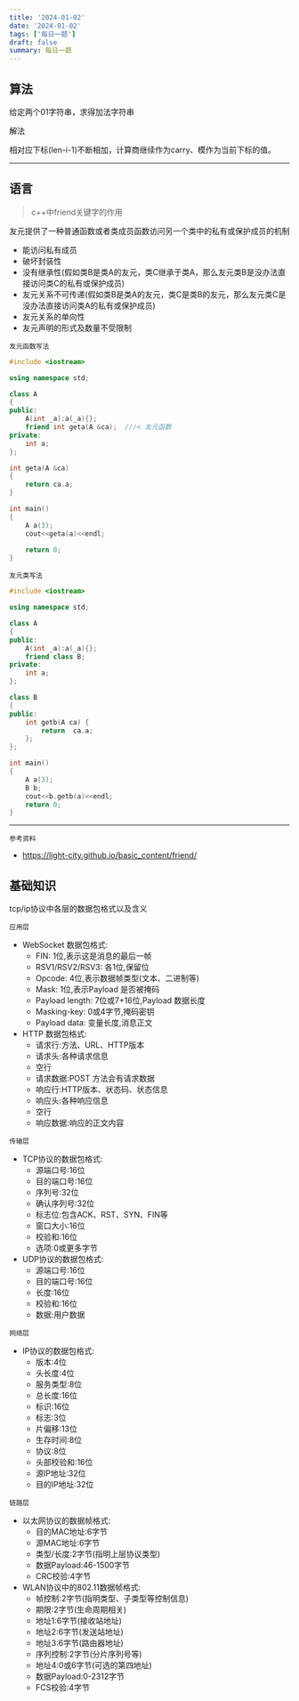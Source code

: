 ```yaml
---
title: '2024-01-02'
date: '2024-01-02'
tags: ['每日一题']
draft: false
summary: 每日一题
---
```


## 算法

给定两个01字符串，求得加法字符串

解法

相对应下标(len-i-1)不断相加，计算商继续作为carry、模作为当前下标的值。

---

## 语言

> c++中friend关键字的作用

友元提供了一种普通函数或者类成员函数访问另一个类中的私有或保护成员的机制

- 能访问私有成员
- 破坏封装性
- 没有继承性(假如类B是类A的友元，类C继承于类A，那么友元类B是没办法直接访问类C的私有或保护成员)
- 友元关系不可传递(假如类B是类A的友元，类C是类B的友元，那么友元类C是没办法直接访问类A的私有或保护成员)
- 友元关系的单向性
- 友元声明的形式及数量不受限制

`友元函数写法`

```cpp
#include <iostream>

using namespace std;

class A
{
public:
    A(int _a):a(_a){};
    friend int geta(A &ca);  ///< 友元函数
private:
    int a;
};

int geta(A &ca) 
{
    return ca.a;
}

int main()
{
    A a(3);    
    cout<<geta(a)<<endl;

    return 0;
}
```

`友元类写法`

```cpp
#include <iostream>

using namespace std;

class A
{
public:
    A(int _a):a(_a){};
    friend class B;
private:
    int a;
};

class B
{
public:
    int getb(A ca) {
        return  ca.a; 
    };
};

int main() 
{
    A a(3);
    B b;
    cout<<b.getb(a)<<endl;
    return 0;
}
```

---

`参考资料`

- https://light-city.github.io/basic_content/friend/

## 基础知识

tcp/ip协议中各层的数据包格式以及含义

`应用层`

- WebSocket 数据包格式:
  - FIN: 1位,表示这是消息的最后一帧
  - RSV1/RSV2/RSV3: 各1位,保留位
  - Opcode: 4位,表示数据帧类型(文本、二进制等)
  - Mask: 1位,表示Payload 是否被掩码
  - Payload length: 7位或7+16位,Payload 数据长度
  - Masking-key: 0或4字节,掩码密钥
  - Payload data: 变量长度,消息正文
- HTTP 数据包格式:
  - 请求行:方法、URL、HTTP版本
  - 请求头:各种请求信息
  - 空行
  - 请求数据:POST 方法会有请求数据
  - 响应行:HTTP版本、状态码、状态信息
  - 响应头:各种响应信息
  - 空行
  - 响应数据:响应的正文内容

`传输层`

- TCP协议的数据包格式:
  - 源端口号:16位
  - 目的端口号:16位
  - 序列号:32位
  - 确认序列号:32位
  - 标志位:包含ACK、RST、SYN、FIN等
  - 窗口大小:16位
  - 校验和:16位
  - 选项:0或更多字节
- UDP协议的数据包格式:
  - 源端口号:16位
  - 目的端口号:16位
  - 长度:16位
  - 校验和:16位
  - 数据:用户数据

`网络层`

- IP协议的数据包格式:
  - 版本:4位
  - 头长度:4位
  - 服务类型:8位
  - 总长度:16位
  - 标识:16位
  - 标志:3位
  - 片偏移:13位
  - 生存时间:8位
  - 协议:8位
  - 头部校验和:16位
  - 源IP地址:32位
  - 目的IP地址:32位

`链路层`

- 以太网协议的数据帧格式:
  - 目的MAC地址:6字节
  - 源MAC地址:6字节
  - 类型/长度:2字节(指明上层协议类型)
  - 数据Payload:46-1500字节
  - CRC校验:4字节
- WLAN协议中的802.11数据帧格式:
  - 帧控制:2字节(指明类型、子类型等控制信息)
  - 期限:2字节(生命周期相关)
  - 地址1:6字节(接收站地址)
  - 地址2:6字节(发送站地址)
  - 地址3:6字节(路由器地址)
  - 序列控制:2字节(分片序列号等)
  - 地址4:0或6字节(可选的第四地址)
  - 数据Payload:0-2312字节
  - FCS校验:4字节
